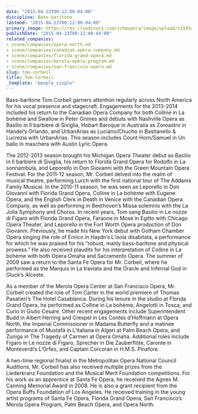 ```yaml
---
date: "2015-04-23T00:12:00-04:00"
discipline: Bass-baritone
lastmod: "2015-04-23T00:12:00-04:00"
primary_image: https://res.cloudinary.com/schmopera/image/upload/v1545409169/media/webhook-uploads/1429762290001/Corbeil.jpg.jpg
publishDate: "2015-04-23T00:12:00-04:00"
related_companies:
- scene/companies/opera-north.md
- scene/companies/canadian-opera-company.md
- scene/companies/florida-grand-opera.md
- scene/companies/merola-opera-program.md
- scene/companies/san-francisco-opera.md
slug: tom-corbeil
title: Tom Corbeil
_template: "people_single"
---
```


Bass-baritone Tom Corbeil garners attention regularly across North America for his vocal presence and stagecraft.  Engagements for the 2013-2014 included his return to the Canadian Opera Company for both Colline in La bohème and Swallow in Peter Grimes and debuts with Nashville Opera as Basilio in Il barbiere di Siviglia, Hobart Baroque in Australia as Zoroastro in Handel’s Orlando, and UrbanArias as Luciano/Chucho in Bastianello & Lucrezia with UrbanArias. This season includes Count Horn/Samuel in Un ballo in maschera with Austin Lyric Opera.

The 2012-2013 season brought his Michigan Opera Theater debut as Basilio in Il barbiere di Siviglia, his return to Florida Grand Opera for Rodolfo in La sonnambula, and Leporello in Don Giovanni with the Green Mountain Opera Festival.  For the 2011-12 season, Mr. Corbeil delved into the realm of musical theatre, performing Lurch with the first national tour of The Addams Family Musical.  In the 2010-11 season, he was seen as Leporello in Don Giovanni with Florida Grand Opera, Colline in La bohème with Eugene Opera, and the English Clerk in Death in Venice with the Canadian Opera Company, as well as performing in Beethoven’s Missa solemnis with the La Jolla Symphony and Chorus.  In recent years, Tom sang Basilio in Le nozze di Figaro with Florida Grand Opera, Faraone in Mosè in Egitto with Chicago Opera Theater, and Leporello in the Fort Worth Opera production of Don Giovanni. Previously, he made his New York debut with Gotham Chamber Opera singing the role of Enrico in Haydn’s L’isola disabitata, a performance for which he was praised for his “robust, manly bass-baritone and physical prowess.” He also received plaudits for his interpretation of Colline in La bohème with both Opera Omaha and Sacramento Opera. The summer of 2009 saw a return to the Santa Fe Opera for Mr. Corbeil, where he performed as the Marquis in La traviata and the Oracle and Infernal God in Gluck’s Alceste.

As a member of the Merola Opera Center at San Francisco Opera, Mr. Corbeil created the role of Tom Carter in the world premiere of Thomas Pasatieri’s The Hotel Casablanca.  During his tenure in the studio at Florida Grand Opera, he performed as Colline in La bohème, Angelotti in Tosca, and Curio in Giulio Cesare.  Other recent engagements include Superintendent Budd in Albert Herring and Crespel in Les Contes d’Hoffmann at Opera North, the Imperial Commissioner in Madama Butterfly and a matinée performance of Mustafá in L’italiana in Algeri at Palm Beach Opera, and Zuniga in The Tragedy of Carmen at Opera Omaha.  Additional roles include Figaro in Le nozze di Figaro, Sprecher in Die Zauberflöte, Caronte in Monteverdi’s L’Orfeo, and Captain Corcoran in H.M.S. Pinafore.

A two-time regional finalist in the Metropolitan Opera National Council Auditions, Mr. Corbeil has also received multiple prizes from the Liederkranz Foundation and the Musical Merit Foundation competitions. For his work as an apprentice at Santa Fe Opera, he received the Agnes M. Canning Memorial Award in 2008. He is also a grant recipient from the Opera Buffs Foundation of Los Angeles.  He received training in the young artist programs of Santa Fe Opera, Florida Grand Opera, San Francisco’s Merola Opera Program, Palm Beach Opera, and Opera North.
